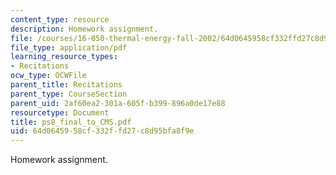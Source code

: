 ```yaml
---
content_type: resource
description: Homework assignment.
file: /courses/16-050-thermal-energy-fall-2002/64d0645958cf332ffd27c8d95bfa8f9e_ps8_final_to_CMS.pdf
file_type: application/pdf
learning_resource_types:
- Recitations
ocw_type: OCWFile
parent_title: Recitations
parent_type: CourseSection
parent_uid: 2af60ea2-301a-605f-b399-896a0de17e88
resourcetype: Document
title: ps8_final_to_CMS.pdf
uid: 64d06459-58cf-332f-fd27-c8d95bfa8f9e
---
```

Homework assignment.

